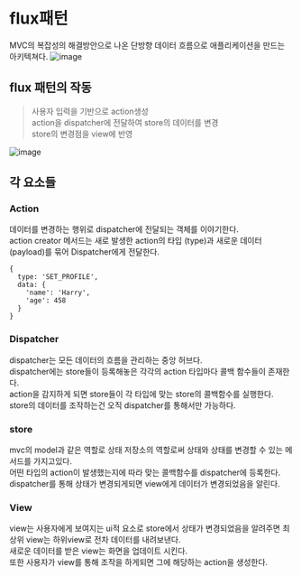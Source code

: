 # flux패턴
MVC의 복잡성의 해결방안으로 나온 단방향 데이터 흐름으로 애플리케이션을 만드는 아키텍쳐다.
![image](https://github.com/mini-aron/IL/assets/105274015/5895f572-0daf-40ea-bba8-0791aee7d43e)

## flux 패턴의 작동

> 사용자 입력을 기반으로 action생성  
> action을 dispatcher에 전달하여 store의 데이터를 변경  
> store의 변경점을 view에 반영

![image](https://github.com/mini-aron/IL/assets/105274015/b3654ecb-e9ce-4d8a-aca2-9755107be440)

## 각 요소들

### Action
데이터를 변경하는 행위로 dispatcher에 전달되는 객체를 이야기한다.  
action creator 메서드는 새로 발생한 action의 타입  (type)과 새로운 데이터(payload)를 묶어 Dispatcher에게 전달한다.
```
{
  type: 'SET_PROFILE',
  data: {
    'name': 'Harry',
    'age': 458
  }
}
```
### Dispatcher
dispatcher는 모든 데이터의 흐름을 관리하는 중앙 허브다.   
dispatcher에는 store들이 등록해놓은 각각의 action 타입마다 콜백 함수들이 존재한다.  
action을 감지하게 되면 store들이 각 타입에 맞는 store의 콜백함수를 실행한다.  
store의 데이터를 조작하는건 오직 dispatcher를 통해서만 가능하다.

### store
mvc의 model과 같은 역할로 상태 저장소의 역할로써 상태와 상태를 변경할 수 있는 메서드를 가지고있다.  
어떤 타입의 action이 발생했는지에 따라 맞는 콜백함수를 dispatcher에 등록한다.  
dispatcher를 통해 상태가 변경되게되면 view에게 데이터가 변경되었음을 알린다.

### View
view는 사용자에게 보여지는 ui적 요소로 store에서 상태가 변경되었음을 알려주면 최상위 view는 하위view로 전차 데이터를 내려보낸다.  
새로운 데이터를 받은 view는 화면을 업데이트 시킨다.  
또한 사용자가 view를 통해 조작을 하게되면 그에 해당하는 action을 생성한다.

